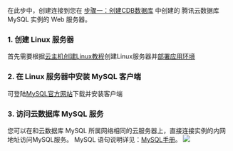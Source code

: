 
在此步中，创建连接到您在 [步骤一：创建CDB数据库](/document/product/236/8470) 中创建的 腾讯云数据库 MySQL 实例的 Web 服务器。

### 1. 创建 Linux 服务器
首先需要根据[云主机创建Linux教程][1]创建Linux服务器并[部署应用环境][2]

### 2. 在 Linux 服务器中安装 MySQL 客户端
可登陆[MySQL官方网站][3]下载并安装客户端

### 3. 访问云数据库 MySQL 服务
您可以在和云数据库 MySQL 所属网络相同的云服务器上，直接连接实例的内网地址访问MySQL服务。
MySQL 语句说明详见：[MySQL手册][4]。
![][image-1]

[1]:	https://cloud.tencent.com/document/product/213/2936
[2]:	https://cloud.tencent.com/document/product/213/2975
[3]:	https://dev.mysql.com/downloads/installer/
[4]:	http://dev.mysql.com/doc/

[image-1]:	//mccdn.qcloud.com/img568127c27a3a6.png
